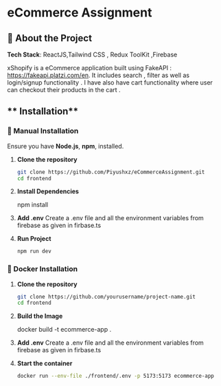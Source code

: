 #  eCommerce Assignment

## 📖 About the Project

**Tech Stack**: ReactJS,Tailwind CSS , Redux ToolKit ,Firebase

xShopify is a eCommerce application built using FakeAPI : https://fakeapi.platzi.com/en. It includes search , filter as well as login/signup functionality . I have also have cart functionality where user can checkout their products in the cart . 



## ** Installation**

### **🔹 Manual Installation**
Ensure you have **Node.js**, **npm**,  installed.

1. **Clone the repository**  
   ```sh
   git clone https://github.com/Piyushxz/eCommerceAssignment.git
   cd frontend
2. **Install Dependencies**  
    
    npm install

3. **Add .env**
    Create a .env file and all the environment variables from firebase as given in firbase.ts
4. **Run Project**
    ```sh
    npm run dev

### **🔹 Docker Installation**
1. **Clone the repository**  
   ```sh
   git clone https://github.com/yourusername/project-name.git
   cd frontend
2. **Build the Image**
    
    docker build -t ecommerce-app .
3. **Add .env**
    Create a .env file and all the environment variables from firebase as given in firbase.ts

4. **Start the container**
    ```sh
    docker run --env-file ./frontend/.env -p 5173:5173 ecommerce-app


